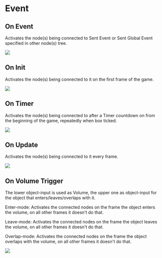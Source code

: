 # Event

## On Event

Activates the node\(s\) being connected to Sent Event or Sent Global Event specified in other node\(s\) tree.

![](/assets/on-event.JPG)


## On Init

Activates the node\(s\) being connected to it on the first frame of the game.

![](/assets/On-Init.JPG)


## On Timer

Activates the node\(s\) being connected to after a Timer countdown on from the beginning of the game, repeatedly when box ticked.

![](/assets/On-Timer.JPG)


## On Update

Activates the node\(s\) being connected to it every frame.

![](/assets/On-Update.JPG)


## On Volume Trigger

The lower object-input is used as Volume, the upper one as object-input for the object that enters/leaves/overlaps with it. 

Enter-mode: Activates the connected nodes on the frame the object enters the volume, on all other frames it doesn't do that.

Leave-mode: Activates the connected nodes on the frame the object leaves the volume, on all other frames it doesn't do that.

Overlap-mode: Activates the connected nodes on the frame the object overlaps with the volume, on all other frames it doesn't do that.

![](/assets/on-volume-trigger.JPG)